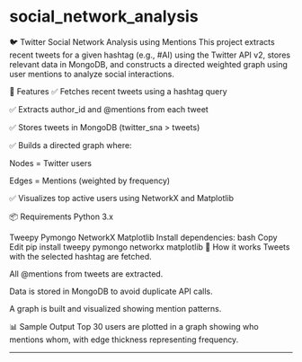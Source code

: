 # social_network_analysis
🐦 Twitter Social Network Analysis using Mentions
This project extracts recent tweets for a given hashtag (e.g., #AI) using the Twitter API v2, stores relevant data in MongoDB, and constructs a directed weighted graph using user mentions to analyze social interactions.

🚀 Features
✅ Fetches recent tweets using a hashtag query

✅ Extracts author_id and @mentions from each tweet

✅ Stores tweets in MongoDB (twitter_sna > tweets)

✅ Builds a directed graph where:

Nodes = Twitter users

Edges = Mentions (weighted by frequency)

✅ Visualizes top active users using NetworkX and Matplotlib

📦 Requirements
Python 3.x

Tweepy
Pymongo
NetworkX
Matplotlib
Install dependencies:
bash
Copy
Edit
pip install tweepy pymongo networkx matplotlib
🧪 How it works
Tweets with the selected hashtag are fetched.

All @mentions from tweets are extracted.

Data is stored in MongoDB to avoid duplicate API calls.

A graph is built and visualized showing mention patterns.

📊 Sample Output
Top 30 users are plotted in a graph showing who mentions whom, with edge thickness representing frequency.<hr>
